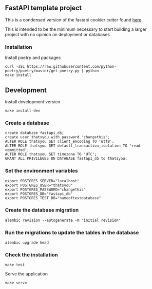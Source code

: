 ## FastAPI template project

This is a condensed version of the fastapi cookier cutter found [here](https://github.com/tiangolo/full-stack-fastapi-postgresql)

This is intended to be the minimum necessary to start building a larger project with no opinion on deployment or databases

### Installation
Install poetry and packages
```
curl -sSL https://raw.githubusercontent.com/python-poetry/poetry/master/get-poetry.py | python -
make install
```


## Development
Install development version
```
make install-dev
```
### Create a database 
```
create database fastapi_db;
create user thatsyou with password 'changethis';
ALTER ROLE thatsyou SET client_encoding TO 'utf8';
ALTER ROLE thatsyou SET default_transaction_isolation TO 'read committed';
ALTER ROLE thatsyou SET timezone TO 'UTC';
GRANT ALL PRIVILEGES ON DATABASE fastapi_db to thatsyou;
```

### Set the environment variables
```
export POSTGRES_SERVER="localhost"
export POSTGRES_USER="thatsyou"
export POSTGRES_PASSWORD="changethis"
export POSTGRES_DB="fastapi_db"
export POSTGRES_TEST_DB="nameoftestdatabase"
```

### Create the database migration
```
alembic revision --autogenerate -m "initial revision"
```

### Run the migrations to update the tables in the database
```
alembic upgrade head
```
### Check the installation

```
make test
```

Serve the application
```
make serve
```

